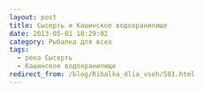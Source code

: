 ```yaml
---
layout: post
title: Сысерть и Кашинское водохранилище
date: 2013-05-01 18:29:02
category: Рыбалка для всех
tags:
  - река Сысерть
  - Кашинское водохранилище
redirect_from: /blog/Ribalka_dlia_vseh/581.html
---
```

